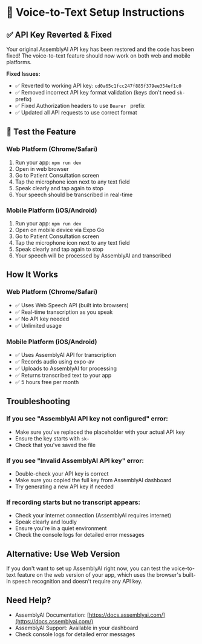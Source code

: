 # 🎤 Voice-to-Text Setup Instructions

## **✅ API Key Reverted & Fixed**
Your original AssemblyAI API key has been restored and the code has been fixed! The voice-to-text feature should now work on both web and mobile platforms.

**Fixed Issues:**
- ✅ Reverted to working API key: `cd0a65c1fcc247f885f379ee354ef1c0`
- ✅ Removed incorrect API key format validation (keys don't need `sk-` prefix)
- ✅ Fixed Authorization headers to use `Bearer ` prefix
- ✅ Updated all API requests to use correct format

## **🚀 Test the Feature**

### **Web Platform (Chrome/Safari)**
1. Run your app: `npm run dev`
2. Open in web browser
3. Go to Patient Consultation screen
4. Tap the microphone icon next to any text field
5. Speak clearly and tap again to stop
6. Your speech should be transcribed in real-time

### **Mobile Platform (iOS/Android)**
1. Run your app: `npm run dev`
2. Open on mobile device via Expo Go
3. Go to Patient Consultation screen
4. Tap the microphone icon next to any text field
5. Speak clearly and tap again to stop
6. Your speech will be processed by AssemblyAI and transcribed

## **How It Works**

### **Web Platform (Chrome/Safari)**
- ✅ Uses Web Speech API (built into browsers)
- ✅ Real-time transcription as you speak
- ✅ No API key needed
- ✅ Unlimited usage

### **Mobile Platform (iOS/Android)**
- ✅ Uses AssemblyAI API for transcription
- ✅ Records audio using expo-av
- ✅ Uploads to AssemblyAI for processing
- ✅ Returns transcribed text to your app
- ✅ 5 hours free per month

## **Troubleshooting**

### **If you see "AssemblyAI API key not configured" error:**
- Make sure you've replaced the placeholder with your actual API key
- Ensure the key starts with `sk-`
- Check that you've saved the file

### **If you see "Invalid AssemblyAI API key" error:**
- Double-check your API key is correct
- Make sure you copied the full key from AssemblyAI dashboard
- Try generating a new API key if needed

### **If recording starts but no transcript appears:**
- Check your internet connection (AssemblyAI requires internet)
- Speak clearly and loudly
- Ensure you're in a quiet environment
- Check the console logs for detailed error messages

## **Alternative: Use Web Version**
If you don't want to set up AssemblyAI right now, you can test the voice-to-text feature on the web version of your app, which uses the browser's built-in speech recognition and doesn't require any API key.

## **Need Help?**
- AssemblyAI Documentation: [https://docs.assemblyai.com/](https://docs.assemblyai.com/)
- AssemblyAI Support: Available in your dashboard
- Check console logs for detailed error messages
